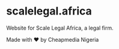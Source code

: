 # scalelegal.africa

Website for Scale Legal Africa, a legal firm.

Made with ❤ by Cheapmedia Nigeria

